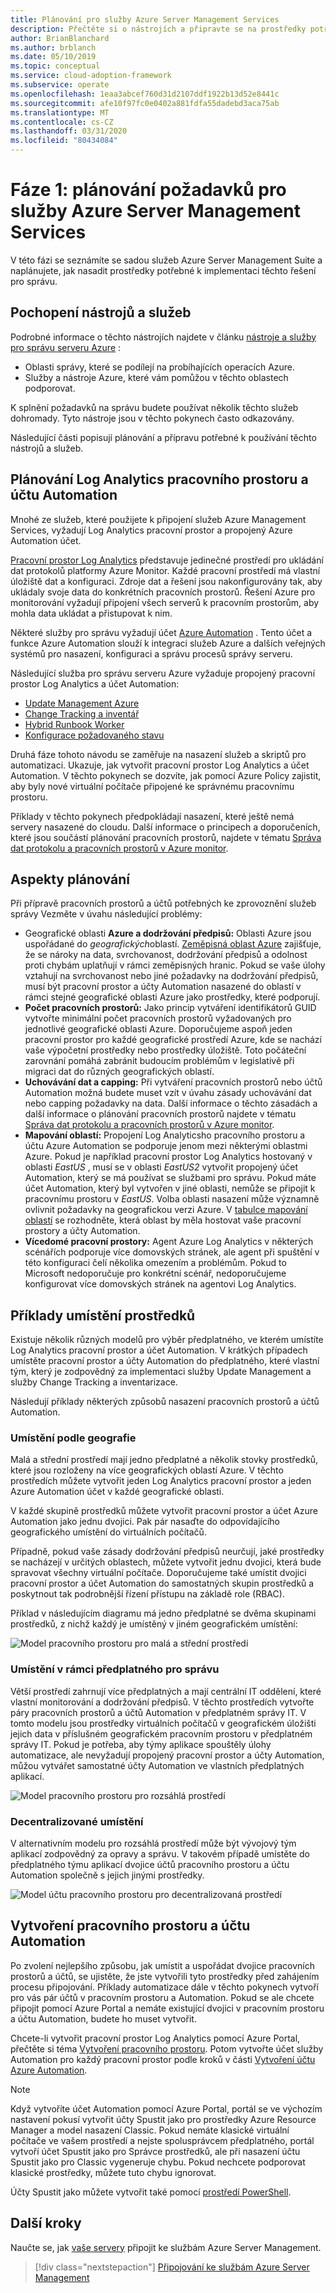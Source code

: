 ```yaml
---
title: Plánování pro služby Azure Server Management Services
description: Přečtěte si o nástrojích a připravte se na prostředky potřebné ke správě služby Azure Server Management Services.
author: BrianBlanchard
ms.author: brblanch
ms.date: 05/10/2019
ms.topic: conceptual
ms.service: cloud-adoption-framework
ms.subservice: operate
ms.openlocfilehash: 1eaa3abcef760d31d2107ddf1922b13d52e8441c
ms.sourcegitcommit: afe10f97fc0e0402a881fdfa55dadebd3aca75ab
ms.translationtype: MT
ms.contentlocale: cs-CZ
ms.lasthandoff: 03/31/2020
ms.locfileid: "80434084"
---
```

# <a name="phase-1-prerequisite-planning-for-azure-server-management-services"></a>Fáze 1: plánování požadavků pro služby Azure Server Management Services

V této fázi se seznámíte se sadou služeb Azure Server Management Suite a naplánujete, jak nasadit prostředky potřebné k implementaci těchto řešení pro správu.

## <a name="understand-the-tools-and-services"></a>Pochopení nástrojů a služeb

Podrobné informace o těchto nástrojích najdete v článku [nástroje a služby pro správu serveru Azure](./tools-services.md) :

- Oblasti správy, které se podílejí na probíhajících operacích Azure.
- Služby a nástroje Azure, které vám pomůžou v těchto oblastech podporovat.

K splnění požadavků na správu budete používat několik těchto služeb dohromady. Tyto nástroje jsou v těchto pokynech často odkazovány.

Následující části popisují plánování a přípravu potřebné k používání těchto nástrojů a služeb.

## <a name="log-analytics-workspace-and-automation-account-planning"></a>Plánování Log Analytics pracovního prostoru a účtu Automation

Mnohé ze služeb, které použijete k připojení služeb Azure Management Services, vyžadují Log Analytics pracovní prostor a propojený Azure Automation účet.

[Pracovní prostor Log Analytics](https://docs.microsoft.com/azure/azure-monitor/learn/quick-create-workspace) představuje jedinečné prostředí pro ukládání dat protokolů platformy Azure Monitor. Každé pracovní prostředí má vlastní úložiště dat a konfiguraci. Zdroje dat a řešení jsou nakonfigurovány tak, aby ukládaly svoje data do konkrétních pracovních prostorů. Řešení Azure pro monitorování vyžadují připojení všech serverů k pracovním prostorům, aby mohla data ukládat a přistupovat k nim.

Některé služby pro správu vyžadují účet [Azure Automation](https://docs.microsoft.com/azure/automation/automation-intro) . Tento účet a funkce Azure Automation slouží k integraci služeb Azure a dalších veřejných systémů pro nasazení, konfiguraci a správu procesů správy serveru.

Následující služba pro správu serveru Azure vyžaduje propojený pracovní prostor Log Analytics a účet Automation:

- [Update Management Azure](https://docs.microsoft.com/azure/automation/automation-update-management)
- [Change Tracking a inventář](https://docs.microsoft.com/azure/automation/change-tracking)
- [Hybrid Runbook Worker](https://docs.microsoft.com/azure/automation/automation-hybrid-runbook-worker)
- [Konfigurace požadovaného stavu](https://docs.microsoft.com/azure/virtual-machines/extensions/dsc-overview)

Druhá fáze tohoto návodu se zaměřuje na nasazení služeb a skriptů pro automatizaci. Ukazuje, jak vytvořit pracovní prostor Log Analytics a účet Automation. V těchto pokynech se dozvíte, jak pomocí Azure Policy zajistit, aby byly nové virtuální počítače připojené ke správnému pracovnímu prostoru.

Příklady v těchto pokynech předpokládají nasazení, které ještě nemá servery nasazené do cloudu. Další informace o principech a doporučeních, které jsou součástí plánování pracovních prostorů, najdete v tématu [Správa dat protokolu a pracovních prostorů v Azure monitor](https://docs.microsoft.com/azure/azure-monitor/platform/manage-access).

## <a name="planning-considerations"></a>Aspekty plánování

Při přípravě pracovních prostorů a účtů potřebných ke zprovoznění služeb správy Vezměte v úvahu následující problémy:

- Geografické oblasti **Azure a dodržování předpisů:** Oblasti Azure jsou uspořádané do *geografických*oblastí. [Zeměpisná oblast Azure](https://azure.microsoft.com/global-infrastructure/geographies) zajišťuje, že se nároky na data, svrchovanost, dodržování předpisů a odolnost proti chybám uplatňují v rámci zeměpisných hranic. Pokud se vaše úlohy vztahují na svrchovanost nebo jiné požadavky na dodržování předpisů, musí být pracovní prostor a účty Automation nasazené do oblastí v rámci stejné geografické oblasti Azure jako prostředky, které podporují.
- **Počet pracovních prostorů:** Jako princip vytváření identifikátorů GUID vytvořte minimální počet pracovních prostorů vyžadovaných pro jednotlivé geografické oblasti Azure. Doporučujeme aspoň jeden pracovní prostor pro každé geografické prostředí Azure, kde se nachází vaše výpočetní prostředky nebo prostředky úložiště. Toto počáteční zarovnání pomáhá zabránit budoucím problémům v legislativě při migraci dat do různých geografických oblastí.
- **Uchovávání dat a capping:** Při vytváření pracovních prostorů nebo účtů Automation možná budete muset vzít v úvahu zásady uchovávání dat nebo capping požadavky na data. Další informace o těchto zásadách a další informace o plánování pracovních prostorů najdete v tématu [Správa dat protokolu a pracovních prostorů v Azure monitor](https://docs.microsoft.com/azure/azure-monitor/platform/manage-access).
- **Mapování oblastí:** Propojení Log Analyticsho pracovního prostoru a účtu Azure Automation se podporuje jenom mezi některými oblastmi Azure. Pokud je například pracovní prostor Log Analytics hostovaný v oblasti *EastUS* , musí se v oblasti *EastUS2* vytvořit propojený účet Automation, který se má používat se službami pro správu. Pokud máte účet Automation, který byl vytvořen v jiné oblasti, nemůže se připojit k pracovnímu prostoru v *EastUS*. Volba oblasti nasazení může významně ovlivnit požadavky na geografickou verzi Azure. V [tabulce mapování oblastí](https://docs.microsoft.com/azure/automation/how-to/region-mappings) se rozhodněte, která oblast by měla hostovat vaše pracovní prostory a účty Automation.
- **Vícedomé pracovní prostory:** Agent Azure Log Analytics v některých scénářích podporuje více domovských stránek, ale agent při spuštění v této konfiguraci čelí několika omezením a problémům. Pokud to Microsoft nedoporučuje pro konkrétní scénář, nedoporučujeme konfigurovat více domovských stránek na agentovi Log Analytics.

## <a name="resource-placement-examples"></a>Příklady umístění prostředků

Existuje několik různých modelů pro výběr předplatného, ve kterém umístíte Log Analytics pracovní prostor a účet Automation. V krátkých případech umístěte pracovní prostor a účty Automation do předplatného, které vlastní tým, který je zodpovědný za implementaci služby Update Management a služby Change Tracking a inventarizace.

Následují příklady některých způsobů nasazení pracovních prostorů a účtů Automation.

### <a name="placement-by-geography"></a>Umístění podle geografie

Malá a střední prostředí mají jedno předplatné a několik stovky prostředků, které jsou rozloženy na více geografických oblastí Azure. V těchto prostředích můžete vytvořit jeden Log Analytics pracovní prostor a jeden Azure Automation účet v každé geografické oblasti.

V každé skupině prostředků můžete vytvořit pracovní prostor a účet Azure Automation jako jednu dvojici. Pak pár nasaďte do odpovídajícího geografického umístění do virtuálních počítačů.

Případně, pokud vaše zásady dodržování předpisů neurčují, jaké prostředky se nacházejí v určitých oblastech, můžete vytvořit jednu dvojici, která bude spravovat všechny virtuální počítače. Doporučujeme také umístit dvojici pracovní prostor a účet Automation do samostatných skupin prostředků a poskytnout tak podrobnější řízení přístupu na základě role (RBAC).

Příklad v následujícím diagramu má jedno předplatné se dvěma skupinami prostředků, z nichž každý je umístěný v jiném geografickém umístění:

![Model pracovního prostoru pro malá a střední prostředí](./media/workspace-model-small.png)

### <a name="placement-in-a-management-subscription"></a>Umístění v rámci předplatného pro správu

Větší prostředí zahrnují více předplatných a mají centrální IT oddělení, které vlastní monitorování a dodržování předpisů. V těchto prostředích vytvořte páry pracovních prostorů a účtů Automation v předplatném správy IT. V tomto modelu jsou prostředky virtuálních počítačů v geografickém úložišti jejich data v příslušném geografickém pracovním prostoru v předplatném správy IT. Pokud je potřeba, aby týmy aplikace spouštěly úlohy automatizace, ale nevyžadují propojený pracovní prostor a účty Automation, můžou vytvářet samostatné účty Automation ve vlastních předplatných aplikací.

![Model pracovního prostoru pro rozsáhlá prostředí](./media/workspace-model-large.png)

### <a name="decentralized-placement"></a>Decentralizované umístění

V alternativním modelu pro rozsáhlá prostředí může být vývojový tým aplikací zodpovědný za opravy a správu. V takovém případě umístěte do předplatného týmu aplikací dvojice účtů pracovního prostoru a účtu Automation společně s jejich jinými prostředky.

  ![Model účtu pracovního prostoru pro decentralizovaná prostředí](./media/workspace-model-decentralized.png)

## <a name="create-a-workspace-and-automation-account"></a>Vytvoření pracovního prostoru a účtu Automation

Po zvolení nejlepšího způsobu, jak umístit a uspořádat dvojice pracovních prostorů a účtů, se ujistěte, že jste vytvořili tyto prostředky před zahájením procesu připojování. Příklady automatizace dále v těchto pokynech vytvoří pro vás pár účtů v pracovním prostoru a Automation. Pokud se ale chcete připojit pomocí Azure Portal a nemáte existující dvojici v pracovním prostoru a účtu Automation, budete ho muset vytvořit.

Chcete-li vytvořit pracovní prostor Log Analytics pomocí Azure Portal, přečtěte si téma [Vytvoření pracovního prostoru](https://docs.microsoft.com/azure/azure-monitor/learn/quick-create-workspace#create-a-workspace). Potom vytvořte účet služby Automation pro každý pracovní prostor podle kroků v části [Vytvoření účtu Azure Automation](https://docs.microsoft.com/azure/automation/automation-quickstart-create-account).

> [!NOTE]
> Když vytvoříte účet Automation pomocí Azure Portal, portál se ve výchozím nastavení pokusí vytvořit účty Spustit jako pro prostředky Azure Resource Manager a model nasazení Classic. Pokud nemáte klasické virtuální počítače ve vašem prostředí a nejste spolusprávcem předplatného, portál vytvoří účet Spustit jako pro Správce prostředků, ale při nasazení účtu Spustit jako pro Classic vygeneruje chybu. Pokud nechcete podporovat klasické prostředky, můžete tuto chybu ignorovat.
>
> Účty Spustit jako můžete vytvořit také pomocí [prostředí PowerShell](https://docs.microsoft.com/azure/automation/manage-runas-account#creating-a-run-as-account-using-powershell).

## <a name="next-steps"></a>Další kroky

Naučte se, jak [vaše servery](./onboarding-overview.md) připojit ke službám Azure Server Management.

> [!div class="nextstepaction"]
> [Připojování ke službám Azure Server Management](./onboarding-overview.md)
